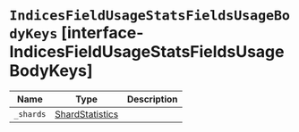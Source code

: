 # `IndicesFieldUsageStatsFieldsUsageBodyKeys` [interface-IndicesFieldUsageStatsFieldsUsageBodyKeys]

| Name | Type | Description |
| - | - | - |
| `_shards` | [ShardStatistics](./ShardStatistics.md) | &nbsp; |
